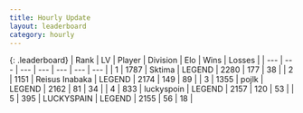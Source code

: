 ```yaml
---
title: Hourly Update
layout: leaderboard
category: hourly
---
```


{: .leaderboard}
| Rank | LV | Player | Division | Elo | Wins | Losses |
| --- | --- | --- | --- | --- | --- | --- |
| <span data-change="0">1</span> | 1787 | <span title="ID: 353063">Sktima</span> | LEGEND | <span data-change="0">2280</span> | <span data-change="0">177</span> | <span data-change="0">38</span> |
| <span data-change="0">2</span> | 1151 | <span title="ID: 451068">Reisus Inabaka</span> | LEGEND | <span data-change="0">2174</span> | <span data-change="0">149</span> | <span data-change="0">89</span> |
| <span data-change="0">3</span> | 1355 | <span title="ID: 4783">pojlk</span> | LEGEND | <span data-change="0">2162</span> | <span data-change="0">81</span> | <span data-change="0">34</span> |
| <span data-change="0">4</span> | 833 | <span title="ID: 512212">luckyspoin</span> | LEGEND | <span data-change="0">2157</span> | <span data-change="0">120</span> | <span data-change="0">53</span> |
| <span data-change="1">5</span> | 395 | <span title="ID: 623829">LUCKYSPAIN</span> | LEGEND | <span data-change="0">2155</span> | <span data-change="0">56</span> | <span data-change="0">18</span> |